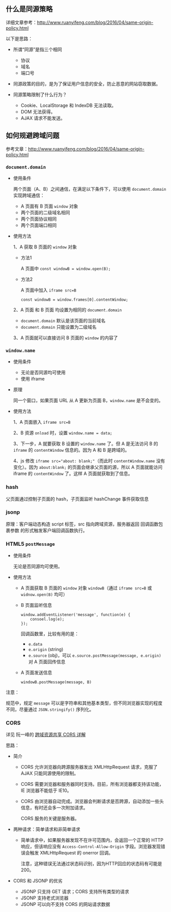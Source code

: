 ## 什么是同源策略

详细文章参考：http://www.ruanyifeng.com/blog/2016/04/same-origin-policy.html

以下是思路：

+	所谓“同源”是指三个相同
	+	协议
	+	域名
	+	端口号

+	同源政策的目的，是为了保证用户信息的安全，防止恶意的网站窃取数据。

+	同源策略限制了什么行为？
	+	Cookie、LocalStorage 和 IndexDB 无法读取。
	+	DOM 无法获得。
	+	AJAX 请求不能发送。

## 如何规避跨域问题

参考文章：http://www.ruanyifeng.com/blog/2016/04/same-origin-policy.html

### `document.domain`

+	使用条件

	两个页面（A、B）之间通信，在满足以下条件下，可以使用 `document.domain` 实现跨域通信：

	+	A 页面有 B 页面 `window` 对象
	+	两个页面的二级域名相同
	+	两个页面协议相同
	+	两个页面端口相同

+	使用方法

	1、A 获取 B 页面的 `window` 对象

	+	方法1

		A 页面中 `const windowB = window.open(B);`

	+	方法2

		A 页面中加入 `iframe src=B`

		`const windowB = window.frames[0].contentWindow;`

	2、A 页面 和 B 页面 均设置为相同的 `document.domain`

	+	`document.domain` 默认是该页面的当前域名
	+	`document.domain` 只能设置为二级域名

	3、A 页面就可以直接访问 B 页面的 `window` 的内容了

### `window.name`

+	使用条件

	+	无论是否同源均可使用
	+	使用 iframe

+	原理

	同一个窗口，如果页面 URL 从 A 更新为页面 B，`window.name` 是不会变的。

+	使用方法
	
	1、A 页面嵌入 `iframe src=B`

	2、B 资源 `onload` 时，设置 `window.name = data;`

	3、下一步，A 就要获取 B 设置的 `window.name` 了。但 A 是无法访问 B 的 `iframe` 的 `contentWindow` 信息的。因为 A 和 B 是跨域的。

	4、js 修改 `iframe src="about: blank;"`（而此时 `contentWindow.name` 没有变化）。因为 `about:blank;` 的页面会继承父页面的源，所以 A 页面就能访问 iframe 的 `contentWindow` 了。这样 A 页面就获取到了信息。

### hash

父页面通过控制子页面的 hash，子页面监听 hashChange 事件获取信息

### jsonp

原理：客户端动态构造 script 标签，src 指向跨域资源，服务器返回 回调函数包裹参数 的形式触发客户端回调函数执行。

### HTML5 `postMessage`

+	使用条件

	无论是否同源均可使用。

+	使用方法

	+	A 页面获取 B 页面的 `window` 对象 `windowB`（通过 `iframe src=B` 或 `widnow.open(B)` 均可）
	+	B 页面监听信息

		```
		window.addEventListener('message', function(e) {
			consoel.log(e);
		});
		```

		回调函数里，比较有用的是：

		+	`e.data`
		+	`e.origin` (string)
		+	`e.source` (obj)，可以 `e.source.postMessage(message, e.origin)` 对 A 页面回传信息

	+	A 页面发送信息

		`windowB.postMessage(message, B)`

注意：

规范中，规定 `message` 可以是字符串和其他基本类型，但不同浏览器实现的程度不同，尽量通过 `JSON.stringify()` 序列化。

### CORS

详见 阮一峰的 [跨域资源共享 CORS 详解](http://www.ruanyifeng.com/blog/2016/04/cors.html)

思路：

+	简介
	+	CORS 允许浏览器向跨源服务器发出 XMLHttpRequest 请求，克服了 AJAX 只能同源使用的限制。
	+	CORS 需要浏览器和服务器同时支持。目前，所有浏览器都支持该功能，IE 浏览器不能低于 IE10。
	+	CORS 由浏览器自动完成。浏览器会判断请求是否跨源，自动添加一些头信息，有时还会多一次附加请求。

		CORS 服务的关键是服务器。

+	两种请求：简单请求和非简单请求

	+	简单请求中，如果服务器发现不在许可范围内，会返回一个正常的 HTTP 响应，但该响应没有 `Access-Control-Allow-Origin` 字段。浏览器发现错误会触发 XMLHttpRequest 的 onerror 回调。

		注意，这种错误无法通过状态码识别，因为HTTP回应的状态码有可能是200。

+	CORS 和 JSONP 的优劣

	+	JSONP 只支持 GET 请求；CORS 支持所有类型的请求
	+	JSONP 支持老式浏览器
	+	JSONP 可以向不支持 CORS 的网站请求数据
